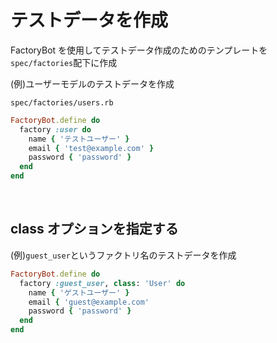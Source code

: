 # テストデータを作成
FactoryBot を使用してテストデータ作成のためのテンプレートを`spec/factories`配下に作成
  
(例)ユーザーモデルのテストデータを作成

`spec/factories/users.rb`
```rb
FactoryBot.define do
  factory :user do
    name { 'テストユーザー' }
    email { 'test@example.com' }
    password { 'password' }
  end
end
```

<br>

## class オプションを指定する
(例)`guest_user`というファクトリ名のテストデータを作成
```rb
FactoryBot.define do
  factory :guest_user, class: 'User' do
    name { 'ゲストユーザー' }
    email { 'guest@example.com'
    password { 'password' }
  end
end
```
